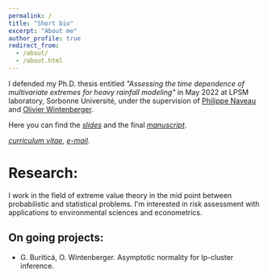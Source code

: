 ```yaml
---
permalink: /
title: "Short bio"
excerpt: "About me"
author_profile: true
redirect_from: 
  - /about/
  - /about.html
---
```



I defended my Ph.D. thesis entitled *"Assessing the time dependence of multivariate extremes for heavy rainfall modeling"* in May 2022 at LPSM laboratory, Sorbonne Université, under the supervision of [Philippe Naveau](https://www.lsce.ipsl.fr/Phocea/Pisp/visu.php?id=176&uid=naveau) and [Olivier Wintenberger](http://wintenberger.fr).

Here you can find the [*slides*](/files/Oral_slides-10.pdf) and the final [*manuscript*](/files/these_archivage_3701601.pdf).

[*curriculum vitae*](/docs/CV_BURITICA.pdf), [*e-mail*](mailto:gloria.buritica@sorbonne-universite.fr).


# Research: 

I work in the field of extreme value theory in the mid point between probabilistic and statistical problems. 
I'm interested in risk assessment with applications to environmental sciences and econometrics.



## On going projects: 
- G. Buriticá, O. Wintenberger. Asymptotic normality for lp-cluster inference. 
  
